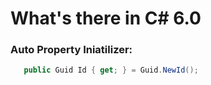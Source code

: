 # What's there in C# 6.0

### Auto Property Iniatilizer:
```csharp
   public Guid Id { get; } = Guid.NewId();
```

